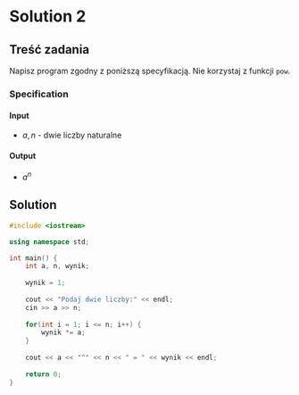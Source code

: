 # Solution 2

## Treść zadania

Napisz program zgodny z poniższą specyfikacją. Nie korzystaj z funkcji `pow`.

### Specification

#### Input

* $a, n$ - dwie liczby naturalne

#### Output

* $a^n$ 

## Solution

```cpp
#include <iostream>

using namespace std;

int main() {
    int a, n, wynik;
    
    wynik = 1;
    
    cout << "Podaj dwie liczby:" << endl;
    cin >> a >> n;
    
    for(int i = 1; i <= n; i++) {
        wynik *= a;
    }
    
    cout << a << "^" << n << " = " << wynik << endl;
    
    return 0;
}
```
